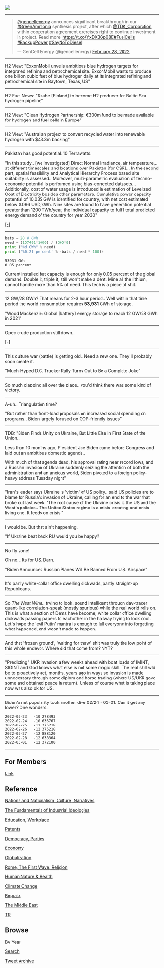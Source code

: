<img src="https://drive.google.com/uc?export=view&id=1B2wf9R7AMH1d7Vw6e2mucLbIQ5NSjir7"/>

---

<blockquote class="twitter-tweet"><p lang="en" dir="ltr"><a href="https://twitter.com/gencellenergy?ref_src=twsrc%5Etfw">@gencellenergy</a> announces significant breakthrough in our <a href="https://twitter.com/hashtag/GreenAmmonia?src=hash&amp;ref_src=twsrc%5Etfw">#GreenAmmonia</a> synthesis project, after which <a href="https://twitter.com/TDK_Corporation?ref_src=twsrc%5Etfw">@TDK_Corporation</a> within cooperation agreement exercises right to continue investment in project. Read more: <a href="https://t.co/YxDX3Gp08E">https://t.co/YxDX3Gp08E</a><a href="https://twitter.com/hashtag/FuelCells?src=hash&amp;ref_src=twsrc%5Etfw">#FuelCells</a> <a href="https://twitter.com/hashtag/BackupPower?src=hash&amp;ref_src=twsrc%5Etfw">#BackupPower</a> <a href="https://twitter.com/hashtag/SayNoToDiesel?src=hash&amp;ref_src=twsrc%5Etfw">#SayNoToDiesel</a></p>&mdash; GenCell Energy (@gencellenergy) <a href="https://twitter.com/gencellenergy/status/1498226492026888192?ref_src=twsrc%5Etfw">February 28, 2022</a></blockquote> <script async src="https://platform.twitter.com/widgets.js" charset="utf-8"></script>

---

H2 View: "ExxonMobil unveils ambitious blue hydrogen targets for
integrated refining and petrochemical site. ExxonMobil wants to
produce one billion cubic feet of blue hydrogen daily at its
integrated refining and petrochemical site in Baytown, Texas, US"

---

H2 Fuel News: "Raahe [Finland] to become H2 producer for Baltic Sea
hydrogen pipeline"

---

H2 View: "Clean Hydrogen Partnership: €300m fund to be made available
for hydrogen and fuel cells in Europe"

---

H2 View: "Australian project to convert recycled water into renewable
hydrogen with $43.3m backing"

---

Pakistan has good potential. 10 Terrawatts.

"In this study..  [we investigated] Direct Normal Irradiance, air
temperature,.. at different timescales and locations over Pakistan
[for CSP]... In the second part, spatial feasibility and Analytical
Hierarchy Process based site suitability is assessed.. Moreover,
multi-parametric evaluation of techno-economic potential is performed
using bias-corrected datasets... Additionally, cost of water usage is
introduced in estimation of Levelized Cost of Electricity besides
other parameters. Cumulative power capacity potential of 10,035 GW is
identified for country, with net cost estimated below 0.096
USD/kWh. Nine sites are found to have generation potential greater
than 1200 TWh/year, the individual capacity to fulfil total predicted
energy demand of the country for year 2030"

[[-]](https://www.sciencedirect.com/science/article/abs/pii/S0196890422001625)

---


```python
bats = 28 # GWh
need = (157481*1000) / (365*8)
print ("%d GWh" % need)
print ('%0.2f percent' % (bats / need * 100))
```

```text
53931 GWh
0.05 percent
```

Current installed bat capacity is enough for only 0.05 percent of the
global demand. Double it, triple it, still won't make a dent. Mine all
the lithium, cannot handle more than 5% of need. This tech is a piece
of shit.

---

12 GW/28 GWh? That means for 2-3 hour period.. Well within that time
period the world consumption requires **53,931** GWh of storage.

"Wood Mackenzie: Global [battery] energy storage to reach 12 GW/28 GWh in 2021"

---

Opec crude production still down..

[[-]](2019/05/stats.md#opec)

---

This culture war (battle) is getting old.. Need a new one. They'll
probably soon create it.

"Much-Hyped D.C. Trucker Rally Turns Out to Be a Complete Joke"

---

So much clapping all over the place.. you'd think there was some kind
of victory. 

---

A-uh.. Triangulation time? 

"But rather than front-load proposals on increased social spending on
programs.. Biden largely focused on GOP-friendly issues"

---

TDB: "Biden Finds Unity on Ukraine, But Little Else in First State of
the Union..

Less than 10 months ago, President Joe Biden came before Congress and
laid out an ambitious domestic agenda..

With much of that agenda dead, his approval rating near record lows,
and a Russian invasion of Ukraine suddenly seizing the attention of
both the administration and an anxious world, Biden pivoted to a
foreign policy-heavy address Tuesday night"

---

"Iran's leader says Ukraine is 'victim' of US policy.. said US
policies are to blame for Russia's invasion of Ukraine, calling for an
end to the war that broke out last week. 'The root cause of the
Ukraine crisis is the US and the West's policies.. The United States
regime is a crisis-creating and crisis-living one. It feeds on
crisis'"

---

I would be. But that ain't happening.

"If Ukraine beat back RU would you be happy?

---

No fly zone!

Oh no... Its for US. Darn.

"Biden Announces Russian Planes Will Be Banned From U.S. Airspace"

---

It's partly white-collar office dwelling dickwads, partly
straight-up Republicans.

---

So *The West Wing*.. trying to look, sound intelligent through
day-trader quant-like correlation-speak (mostly spurious) while the
real world rolls on. This is what a section of Dems have become; white
collar office dwelling dickwads passing papers to eachother in the
hallway trying to look cool. Let's hope the 'evil Putin' mantra is
enough to lull everyone into forgetting what happened, and wasn't made
to happen.

---

And that 'frozen ground', 'waiting for thaw' shit was truly the low
point of this whole endevor. Where did that come from? NYT?

---

"Predicting" UKR invasion a few weeks ahead with boat loads of IMINT,
SIGINT and God knows what else is not some magic skill. The real skill
wld be to proactively act, months, years ago in ways so invasion is
made unnecessary through some diplom and horse trading (where US/UKR
gave some and obtained peace in return). Unless of course what is
taking place now was also ok for US.

---

Biden's net popularity took another dive 02/24 - 03-01. Can it get any
lower? One wonders.

```
2022-02-23   -10.278493
2022-02-24   -10.636767
2022-02-25   -12.375218
2022-02-26   -12.375218
2022-02-27   -12.888120
2022-02-28   -12.638364
2022-03-01   -12.372100
```

---

## For Members

[Link](https://thirdwave-members.herokuapp.com)

## Reference

[Nations and Nationalism, Culture, Narratives](/2013/02/nations-and-nationalism.md)

[The Fundamentals of Industrial Ideologies](/2011/04/fundamentals-of-industrial-ideologies.md)

[Education, Workplace](2017/09/education-workplace.md)

[Patents](/2018/09/patents.md)

[Democracy, Parties](/2016/11/democracy.md)

[Economy](/2018/05/economy.md)

[Globalization](/2018/09/globalization.md)

[Rome, The First Wave, Religion](/2017/12/rome.md)

[Human Nature & Health](/2020/07/human-nature.md)

[Climate Change](/2018/12/climate.md)

[Reports](/2019/05/reports.md)

[The Middle East](/2019/07/middleeast.md)

[TR](../tr)

## Browse

[By Year](years.md)

[Search](search.html)

[Tweet Archive](/tweets/README.md)


